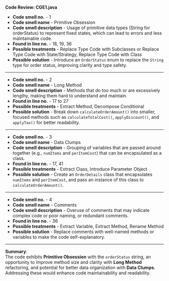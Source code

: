 **Code Review: CGE1.java**

- **Code smell no.** - 1  
- **Code smell name** - Primitive Obsession  
- **Code smell description** - Usage of primitive data types (String for orderStatus) to represent fixed states, which can lead to errors and less maintainable code.  
- **Found in line no.** - 18, 19, 36  
- **Possible treatments** - Replace Type Code with Subclasses or Replace Type Code with State/Strategy, Replace Type Code with Class  
- **Possible solution** - Introduce an `OrderStatus` enum to replace the `String` type for order status, improving clarity and type safety.  

---

- **Code smell no.** - 2  
- **Code smell name** - Long Method  
- **Code smell description** - Methods that do too much or are excessively lengthy, making them hard to understand and maintain.  
- **Found in line no.** - 17 to 27  
- **Possible treatments** - Extract Method, Decompose Conditional  
- **Possible solution** - Break down `calculateOrderAmount()` into smaller, focused methods such as `calculateTotalCost()`, `applyDiscount()`, and `applyTax()` for better readability.  

---

- **Code smell no.** - 3  
- **Code smell name** - Data Clumps  
- **Code smell description** - Grouping of variables that are passed around together (e.g., `numItems` and `perItemCost`) that can be encapsulated as a class.  
- **Found in line no.** - 17, 41  
- **Possible treatments** - Extract Class, Introduce Parameter Object  
- **Possible solution** - Create an `OrderDetails` class that encapsulates `numItems` and `perItemCost`, and pass an instance of this class to `calculateOrderAmount()`.  

---

- **Code smell no.** - 4  
- **Code smell name** - Comments  
- **Code smell description** - Overuse of comments that may indicate complex code or poor naming, or redundant comments.  
- **Found in line no.** - 36  
- **Possible treatments** - Extract Variable, Extract Method, Rename Method  
- **Possible solution** - Replace comments with well-named methods or variables to make the code self-explanatory.  

---

**Summary**:  
The code exhibits **Primitive Obsession** with the `orderStatus` string, an opportunity to improve method size and clarity with **Long Method** refactoring, and potential for better data organization with **Data Clumps**. Addressing these would enhance code maintainability and readability.